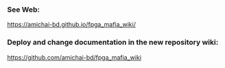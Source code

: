 ### See Web:  
https://amichai-bd.github.io/fpga_mafia_wiki/

### Deploy and change documentation in the new repository wiki:  
https://github.com/amichai-bd/fpga_mafia_wiki
